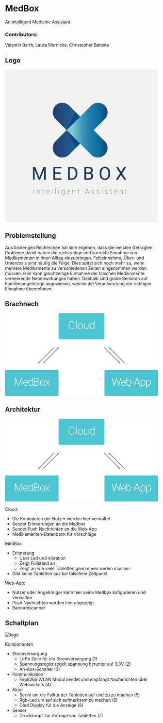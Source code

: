 # MedBox
An intelligent Medicine Assistant

### Contributors:
Valentin Barth, Laura Wernicke, Christopher Battista

## Logo
![logo](Doku/MB_Logo.png)

## Problemstellung
Aus bisherigen Recherchen hat sich ergeben, dass die meisten Gefragten Probleme damit haben die rechtzeitige und korrekte Ennahme von Medikamenten in ihren Alltag einzubringen. Fehleinnahme, Über- und Unterdosis sind häufig die Folge. Dies spitzt sich noch mehr zu, wenn mehrere Medikamente zu verschiedenen Zeiten eingenommen werden müssen.
Hier kann gleichzeitige Einnahme der falschen Medikamente verheerende Nebenwirkungen haben. Deshalb sind grade Senioren auf Familienangehörige angewiesen, welche die Verantwortung der richtigen Einnahme übernehmen.

## Brachnech
![logo](Doku/Architektur.png)

## Architektur
![logo](Doku/Architektur.png)

Cloud:
+ Die Kontodaten der Nutzer werden hier verwaltet
+ Sendet Erinnerungen an die Medbox
+ Sendet Push Nachrichten an die Web-App
+ Medikamenten-Datenbank für Vorschläge

MedBox:
+ Erinnerung
    + Über Led und vibration
    + Zeigt Füllstand an
    + Zeigt an wie viele Tabletten genommen weden müssen
+ Gibt keine Tabletten aus bei falschem Zeitpunkt

Web-App:
+ Nutzer oder Angehöriger kann hier seine Medbox kofigurieren und verwalten
+ Push Nachrichten werden hier angezeigt
+ Barcodescanner

## Schaltplan
![logo](Doku/MedBoxSchematic2.png)

Komponenten
+ Stromversorgung
    + Li-Po Zelle für die Stromversorgung (1)
    + Spannungsregler regelt spannung herunter auf 3.3V (2)
    + An-Aus-Schalter (3)
+ Kommunikation
    + Esp8266 WLAN Modul sendet und empfängt Nacherichten über Websockets (4)
+ Aktor
    + Servo um die Falltür der Tabletten auf und zu zu machen (5)
    + Rgb-Led um auf sich aufmerksam zu machen (6)
    + Oled Display für die Anzeige (8)
+ Sensor
    + Druckknopf zur Anfrage von Tabletten (7)